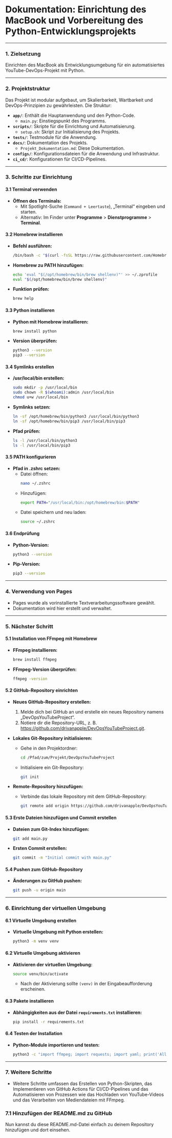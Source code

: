 # Dokumentation: Einrichtung des MacBook und Vorbereitung des Python-Entwicklungsprojekts

---

### **1. Zielsetzung**
Einrichten des MacBook als Entwicklungsumgebung für ein automatisiertes YouTube-DevOps-Projekt mit Python.

---

### **2. Projektstruktur**
Das Projekt ist modular aufgebaut, um Skalierbarkeit, Wartbarkeit und DevOps-Prinzipien zu gewährleisten. Die Struktur:

- **`app/`**: Enthält die Hauptanwendung und den Python-Code.
  - `main.py`: Einstiegspunkt des Programms.
- **`scripts/`**: Skripte für die Einrichtung und Automatisierung.
  - `setup.sh`: Skript zur Initialisierung des Projekts.
- **`tests/`**: Testmodule für die Anwendung.
- **`docs/`**: Dokumentation des Projekts.
  - `Projekt_Dokumentation.md`: Diese Dokumentation.
- **`configs/`**: Konfigurationsdateien für die Anwendung und Infrastruktur.
- **`ci_cd/`**: Konfigurationen für CI/CD-Pipelines.

---

### **3. Schritte zur Einrichtung**

#### **3.1 Terminal verwenden**
- **Öffnen des Terminals:**
  - Mit Spotlight-Suche (`Command + Leertaste`), „Terminal“ eingeben und starten.
  - Alternativ: Im Finder unter **Programme** > **Dienstprogramme** > **Terminal**.

#### **3.2 Homebrew installieren**
- **Befehl ausführen:**
  ```bash
  /bin/bash -c "$(curl -fsSL https://raw.githubusercontent.com/Homebrew/install/HEAD/install.sh)"
  ```
- **Homebrew zu PATH hinzufügen:**
  ```bash
  echo 'eval "$(/opt/homebrew/bin/brew shellenv)"' >> ~/.zprofile
  eval "$(/opt/homebrew/bin/brew shellenv)"
  ```
- **Funktion prüfen:**
  ```bash
  brew help
  ```

#### **3.3 Python installieren**
- **Python mit Homebrew installieren:**
  ```bash
  brew install python
  ```
- **Version überprüfen:**
  ```bash
  python3 --version
  pip3 --version
  ```

#### **3.4 Symlinks erstellen**
- **/usr/local/bin erstellen:**
  ```bash
  sudo mkdir -p /usr/local/bin
  sudo chown -R $(whoami):admin /usr/local/bin
  chmod u+w /usr/local/bin
  ```
- **Symlinks setzen:**
  ```bash
  ln -sf /opt/homebrew/bin/python3 /usr/local/bin/python3
  ln -sf /opt/homebrew/bin/pip3 /usr/local/bin/pip3
  ```
- **Pfad prüfen:**
  ```bash
  ls -l /usr/local/bin/python3
  ls -l /usr/local/bin/pip3
  ```

#### **3.5 PATH konfigurieren**
- **Pfad in .zshrc setzen:**
  - Datei öffnen:
    ```bash
    nano ~/.zshrc
    ```
  - Hinzufügen:
    ```bash
    export PATH="/usr/local/bin:/opt/homebrew/bin:$PATH"
    ```
  - Datei speichern und neu laden:
    ```bash
    source ~/.zshrc
    ```

#### **3.6 Endprüfung**
- **Python-Version:**
  ```bash
  python3 --version
  ```
- **Pip-Version:**
  ```bash
  pip3 --version
  ```

---

### **4. Verwendung von Pages**
- Pages wurde als vorinstallierte Textverarbeitungssoftware gewählt.
- Dokumentation wird hier erstellt und verwaltet.

---

### **5. Nächster Schritt**

#### **5.1 Installation von FFmpeg mit Homebrew**
- **FFmpeg installieren:**
  ```bash
  brew install ffmpeg
  ```
- **FFmpeg-Version überprüfen:**
  ```bash
  ffmpeg -version
  ```

#### **5.2 GitHub-Repository einrichten**
- **Neues GitHub-Repository erstellen:**
  1. Melde dich bei GitHub an und erstelle ein neues Repository namens „DevOpsYouTubeProject“.
  2. Notiere dir die Repository-URL, z. B. https://github.com/drivanapple/DevOpsYouTubeProject.git.

- **Lokales Git-Repository initialisieren:**
  - Gehe in den Projektordner:
    ```bash
    cd /Pfad/zum/Projekt/DevOpsYouTubeProject
    ```
  - Initialisiere ein Git-Repository:
    ```bash
    git init
    ```

- **Remote-Repository hinzufügen:**
  - Verbinde das lokale Repository mit dem GitHub-Repository:
    ```bash
    git remote add origin https://github.com/drivanapple/DevOpsYouTubeProject.git
    ```

#### **5.3 Erste Dateien hinzufügen und Commit erstellen**
- **Dateien zum Git-Index hinzufügen:**
  ```bash
  git add main.py
  ```
- **Ersten Commit erstellen:**
  ```bash
  git commit -m "Initial commit with main.py"
  ```

#### **5.4 Pushen zum GitHub-Repository**
- **Änderungen zu GitHub pushen:**
  ```bash
  git push -u origin main
  ```

---

### **6. Einrichtung der virtuellen Umgebung**

#### **6.1 Virtuelle Umgebung erstellen**
- **Virtuelle Umgebung mit Python erstellen:**
  ```bash
  python3 -m venv venv
  ```

#### **6.2 Virtuelle Umgebung aktivieren**
- **Aktivieren der virtuellen Umgebung:**
  ```bash
  source venv/bin/activate
  ```
  - Nach der Aktivierung sollte `(venv)` in der Eingabeaufforderung erscheinen.

#### **6.3 Pakete installieren**
- **Abhängigkeiten aus der Datei `requirements.txt` installieren:**
  ```bash
  pip install -r requirements.txt
  ```

#### **6.4 Testen der Installation**
- **Python-Module importieren und testen:**
  ```bash
  python3 -c "import ffmpeg; import requests; import yaml; print('Alle Pakete erfolgreich importiert!')"
  ```

---

### **7. Weitere Schritte**
- Weitere Schritte umfassen das Erstellen von Python-Skripten, das Implementieren von GitHub Actions für CI/CD-Pipelines und das Automatisieren von Prozessen wie das Hochladen von YouTube-Videos und das Verarbeiten von Mediendateien mit FFmpeg.

### **7.1 Hinzufügen der README.md zu GitHub**
Nun kannst du diese README.md-Datei einfach zu deinem Repository hinzufügen und dort einsehen.

